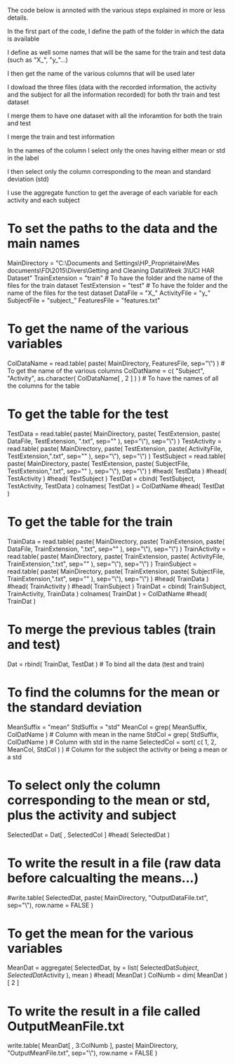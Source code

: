 The code below is annoted with the various steps explained in more or less details.

In the first part of the code, I define the path of the folder in which the data is available

I define as well some names that will be the same for the train and test data (such as "X_", "y_"...)

I then get the name of the various columns that will be used later

I dowload the three files (data with the recorded information, the activity and the subject for all 
the information recorded) for both thr train and test dataset

I merge them to have one dataset with all the inforamtion for both the train and test

I merge the train and test information

In the names of the column I select only the ones having either mean or std in the label

I then select only the column corresponding to the mean and standard deviation (std)

I use the aggregate function to get the average of each variable for each activity and each subject








  # To set the paths to the data and the main names
  MainDirectory = "C:\\Documents and Settings\\HP_Propriétaire\\Mes documents\\FD\\2015\\Divers\\Getting and Cleaning Data\\Week 3\\UCI HAR Dataset"
  TrainExtension = "train"   # To have the folder and the name of the files for the train dataset
  TestExtension = "test"     # To have the folder and the name of the files for the test dataset
  DataFile = "X_"
  ActivityFile = "y_"
  SubjectFile = "subject_"
  FeaturesFile = "features.txt"

  # To get the name of the various variables
  ColDataName = read.table( paste( MainDirectory, FeaturesFile, sep="\\") )   # To get the name of the various columns
  ColDatName = c( "Subject", "Activity", as.character( ColDataName[ , 2 ] ) )   # To have the names of all the columns for the table

  # To get the table for the test
  TestData = read.table( paste( MainDirectory, paste( TestExtension, paste( DataFile, TestExtension, ".txt", sep="" ), sep="\\"), sep="\\") )
  TestActivity = read.table( paste( MainDirectory, paste( TestExtension, paste( ActivityFile, TestExtension,".txt", sep="" ), sep="\\"), sep="\\") )
  TestSubject = read.table( paste( MainDirectory, paste( TestExtension, paste( SubjectFile, TestExtension,".txt", sep="" ), sep="\\"), sep="\\") )
  #head( TestData )
  #head( TestActivity )
  #head( TestSubject )
  TestDat = cbind( TestSubject, TestActivity, TestData )
  colnames( TestDat ) = ColDatName
  #head( TestDat )
  
  # To get the table for the train
  TrainData = read.table( paste( MainDirectory, paste( TrainExtension, paste( DataFile, TrainExtension, ".txt", sep="" ), sep="\\"), sep="\\") )
  TrainActivity = read.table( paste( MainDirectory, paste( TrainExtension, paste( ActivityFile, TrainExtension,".txt", sep="" ), sep="\\"), sep="\\") )
  TrainSubject = read.table( paste( MainDirectory, paste( TrainExtension, paste( SubjectFile, TrainExtension,".txt", sep="" ), sep="\\"), sep="\\") )
  #head( TrainData )
  #head( TrainActivity )
  #head( TrainSubject )
  TrainDat = cbind( TrainSubject, TrainActivity, TrainData )
  colnames( TrainDat ) = ColDatName
  #head( TrainDat )
  
  # To merge the previous tables  (train and test)
  Dat = rbind( TrainDat, TestDat ) # To bind all the data (test and train) 

  # To find the columns for the mean or the standard deviation
  MeanSuffix = "mean"
  StdSuffix = "std"
  MeanCol = grep( MeanSuffix, ColDatName ) # Column with mean in the name
  StdCol = grep( StdSuffix, ColDatName ) # Column with std in the name
  SelectedCol = sort( c( 1, 2, MeanCol, StdCol ) )  # Column for the subject the activity or being a mean or a std
  
  # To select only the column corresponding to the mean or std, plus the activity and subject
  SelectedDat = Dat[ , SelectedCol ]
  #head( SelectedDat )
  
  # To write the result in a file (raw data before calcualting the means...)
  #write.table( SelectedDat, paste( MainDirectory, "OutputDataFile.txt", sep="\\"), row.name = FALSE )
  
  # To get the mean for the various variables
  MeanDat = aggregate( SelectedDat, by = list( SelectedDat$Subject, SelectedDat$Activity ), mean )
  #head( MeanDat )
  ColNumb = dim( MeanDat )[ 2 ]
  
  # To write the result in a file called OutputMeanFile.txt
  write.table( MeanDat[ , 3:ColNumb ], paste( MainDirectory, "OutputMeanFile.txt", sep="\\"), row.name = FALSE )
  
